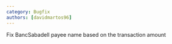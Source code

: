 ```yaml
---
category: Bugfix
authors: [davidmartos96]
---
```


Fix BancSabadell payee name based on the transaction amount
